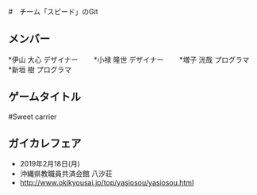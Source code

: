 #　チーム「スピード」のGit

## メンバー
*伊山 大心  デザイナー　　
*小禄 隆世  デザイナー　　
*増子 洸哉  プログラマ　　
*新垣 樹  プログラマ　　


## ゲームタイトル
#Sweet carrier


## ガイカレフェア
* 2019年2月18日(月)  
* 沖縄県教職員共済会館 八汐荘  
* http://www.okikyousai.jp/top/yasiosou/yasiosou.html  

